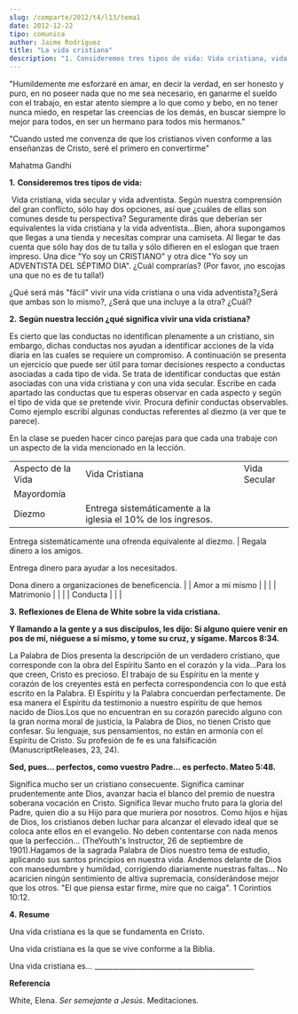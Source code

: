 ```yaml
---
slug: /comparte/2012/t4/l13/tema1
date: 2012-12-22
tipo: comunica
author: Jaime Rodríguez
title: "La vida cristiana"
description: "1. Consideremos tres tipos de vida: Vida cristiana, vida secular y vida  adventista. Según nuestra comprensión del gran conflicto, sólo hay dos  opciones, así que ¿cuáles de ellas son comunes desde tu perspectiva?  Seguramente dirás que deberían ser equivalentes la vida cristi..."
---
```


"Humildemente me esforzaré en amar, en decir la verdad, en ser honesto y puro, en no poseer nada que no me sea necesario, en ganarme el sueldo con el trabajo, en estar atento siempre a lo que como y bebo, en no tener nunca miedo, en respetar las creencias de los demás, en buscar siempre lo mejor para todos, en ser un hermano para todos mis hermanos."

"Cuando usted me convenza de que los cristianos viven conforme a las enseñanzas de Cristo, seré el primero en convertirme"

Mahatma Gandhi

**1.** **Consideremos tres tipos de vida:**

 Vida cristiana, vida secular y vida adventista. Según nuestra comprensión del gran conflicto, sólo hay dos opciones, así que ¿cuáles de ellas son comunes desde tu perspectiva? Seguramente dirás que deberían ser equivalentes la vida cristiana y la vida adventista…Bien, ahora supongamos que llegas a una tienda y necesitas comprar una camiseta. Al llegar te das cuenta que sólo hay dos de tu talla y sólo difieren en el eslogan que traen impreso. Una dice "Yo soy un CRISTIANO" y otra dice "Yo soy un ADVENTISTA DEL SÉPTIMO DIA". ¿Cuál comprarías? (Por favor, ¡no escojas una que no es de tu talla!)

¿Qué será más "fácil" vivir una vida cristiana o una vida adventista?¿Será que ambas son lo mismo?, ¿Será que una incluye a la otra? ¿Cuál?

**2.** **Según nuestra lección ¿qué significa vivir una vida cristiana?**

Es cierto que las conductas no identifican plenamente a un cristiano, sin embargo, dichas conductas nos ayudan a identificar acciones de la vida diaria en las cuales se requiere un compromiso. A continuación se presenta un ejercicio que puede ser útil para tomar decisiones respecto a conductas asociadas a cada tipo de vida. Se trata de identificar conductas que están asociadas con una vida cristiana y con una vida secular. Escribe en cada apartado las conductas que tu esperas observar en cada aspecto y según el tipo de vida que se pretende vivir. Procura definir conductas observables. Como ejemplo escribí algunas conductas referentes al diezmo (a ver que te parece).

En la clase se pueden hacer cinco parejas para que cada una trabaje con un aspecto de la vida mencionado en la lección.

|     |     |     |
| --- | --- | --- |
| Aspecto de la Vida | Vida Cristiana | Vida Secular |
| Mayordomía |  |  |
| Diezmo | Entrega sistemáticamente a la iglesia el 10% de los ingresos.

Entrega sistemáticamente una ofrenda equivalente al diezmo. | Regala dinero a los amigos.

Entrega dinero para ayudar a los necesitados.

Dona dinero a organizaciones de beneficencia. |
| Amor a mí mismo |  |  |
| Matrimonio |  |  |
| Conducta |  |  |

**3.** **Reflexiones de Elena de White sobre la vida cristiana.**

**Y llamando a la gente y a sus discípulos, les dijo: Si alguno quiere venir en pos de mí, niéguese a sí mismo, y tome su cruz, y sígame. Marcos 8:34.**

La Palabra de Dios presenta la descripción de un verdadero cristiano, que corresponde con la obra del Espíritu Santo en el corazón y la vida...Para los que creen, Cristo es precioso. El trabajo de su Espíritu en la mente y corazón de los creyentes está en perfecta correspondencia con lo que está escrito en la Palabra. El Espíritu y la Palabra concuerdan perfectamente. De esa manera el Espíritu da testimonio a nuestro espíritu de que hemos nacido de Dios.Los que no encuentran en su corazón parecido alguno con la gran norma moral de justicia, la Palabra de Dios, no tienen Cristo que confesar. Su lenguaje, sus pensamientos, no están en armonía con el Espíritu de Cristo. Su profesión de fe es una falsificación (ManuscriptReleases, 23, 24).

**Sed, pues... perfectos, como vuestro Padre... es perfecto. Mateo 5:48.**

Significa mucho ser un cristiano consecuente. Significa caminar prudentemente ante Dios, avanzar hacia el blanco del premio de nuestra soberana vocación en Cristo. Significa llevar mucho fruto para la gloria del Padre, quien dio a su Hijo para que muriera por nosotros. Como hijos e hijas de Dios, los cristianos deben luchar para alcanzar el elevado ideal que se coloca ante ellos en el evangelio. No deben contentarse con nada menos que la perfección... (TheYouth's Instructor, 26 de septiembre de 1901).Hagamos de la sagrada Palabra de Dios nuestro tema de estudio, aplicando sus santos principios en nuestra vida. Andemos delante de Dios con mansedumbre y humildad, corrigiendo diariamente nuestras faltas... No acaricien ningún sentimiento de altiva supremacía, considerándose mejor que los otros. "El que piensa estar firme, mire que no caiga". 1 Corintios 10:12.

**4.** **Resume**

Una vida cristiana es la que se fundamenta en Cristo.

Una vida cristiana es la que se vive conforme a la Biblia.

Una vida cristiana es… \_\_\_\_\_\_\_\_\_\_\_\_\_\_\_\_\_\_\_\_\_\_\_\_\_\_\_\_\_\_\_\_\_\_\_\_\_\_\_\_\_\_\_\_\_

**Referencia**

White, Elena. _Ser semejante a Jesús_. Meditaciones.
